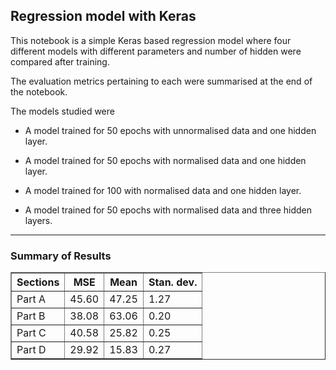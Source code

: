 ## Regression model with Keras

This notebook is a simple Keras based regression model where four different models with different parameters and number of hidden were compared after training. 


The evaluation metrics pertaining to each were summarised at the end of the notebook.

The models studied were


- A model trained for 50 epochs with unnormalised data and one hidden layer.

- A model trained for 50 epochs with normalised data and one hidden layer.

- A model trained for 100 with normalised data and one hidden layer. 

- A model trained for 50 epochs with normalised data and three hidden layers.

<hr>


### Summary of Results

<!DOCTYPE html>
<html>

   <head>
      <title>HTML Table Cellpadding</title>
   </head>
	
   <body>
      <table border = "1" cellpadding = "5" cellspacing = "5">
         <tr>
            <th>Sections</th>
            <th>MSE</th>
            <th>Mean</th>
            <th>Stan. dev.</th>
         </tr>
         <tr>
            <td>Part A</td>
            <td> 45.60</td>
            <td> 47.25</td>
            <td> 1.27 </td>
         </tr>
         <tr>
            <td>Part B</td>
            <td> 38.08</td>
            <td> 63.06</td>
            <td> 0.20 </td>
         </tr>
         <tr>
            <td>Part C</td>
            <td> 40.58</td>
            <td> 25.82</td>
            <td> 0.25 </td>
         </tr>
         <tr>
            <td>Part D</td>
            <td> 29.92</td>
            <td> 15.83</td>
            <td> 0.27</td>
         </tr>
      </table>
   </body>
	
</html>
